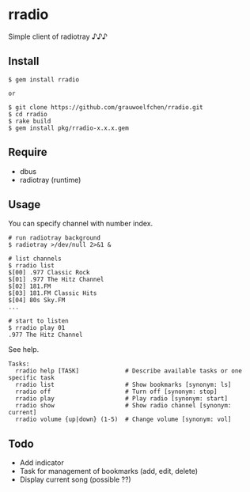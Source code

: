 # rradio

Simple client of radiotray ♪♪♪

## Install

```
$ gem install rradio

or

$ git clone https://github.com/grauwoelfchen/rradio.git
$ cd rradio
$ rake build
$ gem install pkg/rradio-x.x.x.gem
```

## Require

* dbus
* radiotray (runtime)

## Usage

You can specify channel with number index.

```
# run radiotray background
$ radiotray >/dev/null 2>&1 &

# list channels
$ rradio list
$[00] .977 Classic Rock
$[01] .977 The Hitz Channel
$[02] 181.FM
$[03] 181.FM Classic Hits
$[04] 80s Sky.FM
...

# start to listen
$ rradio play 01
.977 The Hitz Channel
```

See help.

```
Tasks:
  rradio help [TASK]             # Describe available tasks or one specific task
  rradio list                    # Show bookmarks [synonym: ls]
  rradio off                     # Turn off [synonym: stop]
  rradio play                    # Play radio [synonym: start]
  rradio show                    # Show radio channel [synonym: current]
  rradio volume {up|down} (1-5)  # Change volume [synonym: vol]
```

## Todo

* Add indicator
* Task for management of bookmarks (add, edit, delete)
* Display current song (possible ??)
